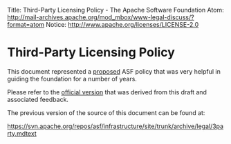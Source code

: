 Title: Third-Party Licensing Policy - The Apache Software Foundation
Atom: http://mail-archives.apache.org/mod_mbox/www-legal-discuss/?format=atom
Notice: http://www.apache.org/licenses/LICENSE-2.0

# Third-Party Licensing Policy #

This document represented a <u>proposed</u> ASF policy that was very helpful in guiding the foundation for a number of years.

Please refer to the [official version](resolved.html) that was derived from this draft and associated feedback.

The previous version of the source of this document can be found at:

https://svn.apache.org/repos/asf/infrastructure/site/trunk/archive/legal/3party.mdtext
